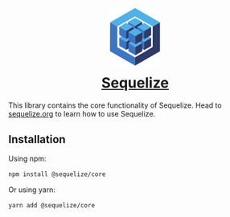 <p align="center"><img src="https://raw.githubusercontent.com/sequelize/sequelize/ec80c6252ac500df9342816b7f49957f3974e882/logo.svg" width="100" alt="Sequelize logo" /></p>
<h1 align="center" style="margin-top: 0;"><a href="https://sequelize.org">Sequelize</a></h1>

This library contains the core functionality of Sequelize. Head to [sequelize.org](https://sequelize.org) to learn how to use Sequelize.

## Installation

Using npm:

```sh
npm install @sequelize/core
```

Or using yarn:

```sh
yarn add @sequelize/core
```
